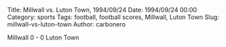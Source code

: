 Title: Millwall vs. Luton Town, 1994/09/24
Date: 1994/09/24 00:00
Category: sports
Tags: football, football scores, Millwall, Luton Town
Slug: millwall-vs-luton-town
Author: carbonero


Millwall 0 - 0 Luton Town

